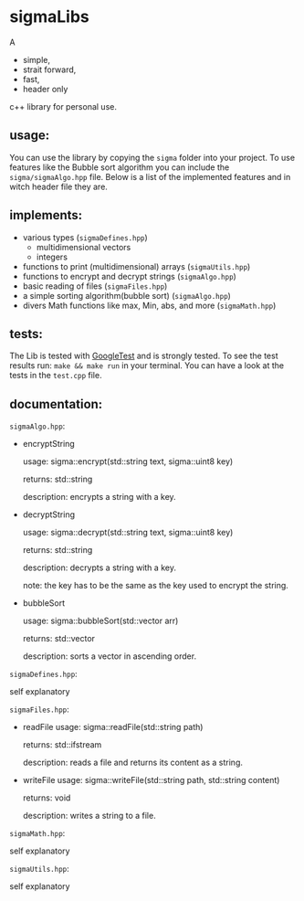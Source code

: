 # sigmaLibs
A 
- simple,
- strait forward,
- fast,
- header only

c++ library for personal use.

## usage:
You can use the library by copying the `sigma` folder into your project.
To use features like the Bubble sort algorithm you can include the `sigma/sigmaAlgo.hpp`
file. Below is a list of the implemented features and in witch header file they are.

## implements:
- various types (`sigmaDefines.hpp`)
    - multidimensional vectors 
    - integers
- functions to print (multidimensional) arrays (`sigmaUtils.hpp`)
- functions to encrypt and decrypt strings (`sigmaAlgo.hpp`)
- basic reading of files (`sigmaFiles.hpp`)
- a simple sorting algorithm(bubble sort) (`sigmaAlgo.hpp`)
- divers Math functions like max, Min, abs, and more (`sigmaMath.hpp`)

## tests: 
The Lib is tested with [GoogleTest](https://github.com/google/googletest) 
and is strongly tested. To see the test results run: `make && make run` in
your terminal. You can have a look at the tests in the `test.cpp` file. 

## documentation:
`sigmaAlgo.hpp`:
- encryptString

    usage: sigma::encrypt(std::string text, sigma::uint8 key)

    returns: std::string

    description: encrypts a string with a key.

- decryptString

    usage: sigma::decrypt(std::string text, sigma::uint8 key)

    returns: std::string

    description: decrypts a string with a key.

    note: the key has to be the same as the key used to encrypt the string.

- bubbleSort

    usage: sigma::bubbleSort(std::vector arr)

    returns: std::vector 

    description: sorts a vector in ascending order.

`sigmaDefines.hpp`:

self explanatory

`sigmaFiles.hpp`:

- readFile
    usage: sigma::readFile(std::string path)

    returns: std::ifstream

    description: reads a file and returns its content as a string.

- writeFile
    usage: sigma::writeFile(std::string path, std::string content)

    returns: void

    description: writes a string to a file.

`sigmaMath.hpp`:

self explanatory

`sigmaUtils.hpp`:

self explanatory

